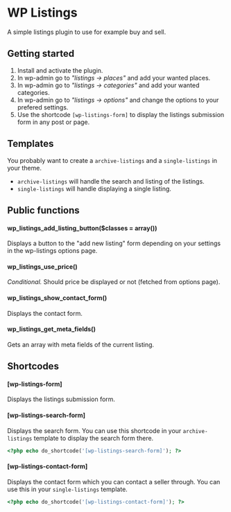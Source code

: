 # WP Listings

A simple listings plugin to use for example buy and sell.

## Getting started

1. Install and activate the plugin.
2. In wp-admin go to *"listings -> places"* and add your wanted places.
3. In wp-admin go to *"listings -> categories"* and add your wanted categories.
4. In wp-admin go to *"listings -> options"* and change the options to your prefered settings.
5. Use the shortcode ```[wp-listings-form]``` to display the listings submission form in any post or page.

## Templates

You probably want to create a ```archive-listings``` and a ```single-listings``` in your theme.

- ```archive-listings``` will handle the search and listing of the listings.
- ```single-listings``` will handle displaying a single listing.

## Public functions

#### wp_listings_add_listing_button($classes = array())

Displays a button to the "add new listing" form depending on your settings in the wp-listings options page.

#### wp_listings_use_price()

*Conditional.* Should price be displayed or not (fetched from options page).

#### wp_listings_show_contact_form()

Displays the contact form.

#### wp_listings_get_meta_fields()

Gets an array with meta fields of the current listing.

## Shortcodes

#### [wp-listings-form]

Displays the listings submission form.

#### [wp-listings-search-form]

Displays the search form. You can use this shortcode in your ```archive-listings``` template to display the search form there.

```php
<?php echo do_shortcode('[wp-listings-search-form]'); ?>
```

#### [wp-listings-contact-form]

Displays the contact form which you can contact a seller through. You can use this in your ```single-listings``` template.

```php
<?php echo do_shortcode('[wp-listings-contact-form]'); ?>
```

